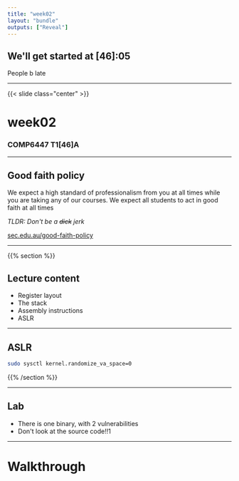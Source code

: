 ```yaml
---
title: "week02"
layout: "bundle"
outputs: ["Reveal"]
---
```


## We'll get started at [46]:05
People b late

---

{{< slide class="center" >}}
# week02
### COMP6447 T1[46]A 

---

## Good faith policy

We expect a high standard of professionalism from you at all times while you are taking any of our courses. We expect all students to act in good faith at all times

*TLDR: Don't be a ~~dick~~ jerk*

[sec.edu.au/good-faith-policy](https://sec.edu.au/good-faith-policy)

---

{{% section %}}

## Lecture content
* Register layout
* The stack
* Assembly instructions
* ASLR

---

## ASLR
```bash
sudo sysctl kernel.randomize_va_space=0
```


{{% /section %}}

---

## Lab
* There is one binary, with 2 vulnerabilities
* Don't look at the source code!!1

---

# Walkthrough
